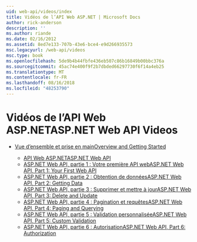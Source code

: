 ```yaml
---
uid: web-api/videos/index
title: Vidéos de l’API Web ASP.NET | Microsoft Docs
author: rick-anderson
description: ''
ms.author: riande
ms.date: 02/16/2012
ms.assetid: 8ed7e133-707b-43e6-bce4-e9d266935573
msc.legacyurl: /web-api/videos
msc.type: book
ms.openlocfilehash: 5de9b4b44fbfe436eb507c86b16849b00bbc376a
ms.sourcegitcommit: 45ac74e400f9f2b7dbded66297730f6f14a4eb25
ms.translationtype: MT
ms.contentlocale: fr-FR
ms.lasthandoff: 08/16/2018
ms.locfileid: "48253790"
---
```

<a name="aspnet-web-api-videos"></a><span data-ttu-id="9721f-102">Vidéos de l’API Web ASP.NET</span><span class="sxs-lookup"><span data-stu-id="9721f-102">ASP.NET Web API Videos</span></span>
====================
- [<span data-ttu-id="9721f-103">Vue d’ensemble et prise en main</span><span class="sxs-lookup"><span data-stu-id="9721f-103">Overview and Getting Started</span></span>](getting-started/index.md)

    - [<span data-ttu-id="9721f-104">API Web ASP.NET</span><span class="sxs-lookup"><span data-stu-id="9721f-104">ASP.NET Web API</span></span>](getting-started/aspnet-web-api.md)
    - [<span data-ttu-id="9721f-105">ASP.NET Web API, partie 1 : Votre première API web</span><span class="sxs-lookup"><span data-stu-id="9721f-105">ASP.NET Web API, Part 1: Your First Web API</span></span>](getting-started/your-first-web-api.md)
    - [<span data-ttu-id="9721f-106">ASP.NET Web API, partie 2 : Obtention de données</span><span class="sxs-lookup"><span data-stu-id="9721f-106">ASP.NET Web API, Part 2: Getting Data</span></span>](getting-started/getting-data.md)
    - [<span data-ttu-id="9721f-107">ASP.NET Web API, partie 3 : Supprimer et mettre à jour</span><span class="sxs-lookup"><span data-stu-id="9721f-107">ASP.NET Web API, Part 3: Delete and Update</span></span>](getting-started/delete-and-update.md)
    - [<span data-ttu-id="9721f-108">ASP.NET Web API, partie 4 : Pagination et requêtes</span><span class="sxs-lookup"><span data-stu-id="9721f-108">ASP.NET Web API, Part 4: Paging and Querying</span></span>](getting-started/paging-and-querying.md)
    - [<span data-ttu-id="9721f-109">ASP.NET Web API, partie 5 : Validation personnalisée</span><span class="sxs-lookup"><span data-stu-id="9721f-109">ASP.NET Web API, Part 5: Custom Validation</span></span>](getting-started/custom-validation.md)
    - [<span data-ttu-id="9721f-110">ASP.NET Web API, partie 6 : Autorisation</span><span class="sxs-lookup"><span data-stu-id="9721f-110">ASP.NET Web API, Part 6: Authorization</span></span>](getting-started/authorization.md)
